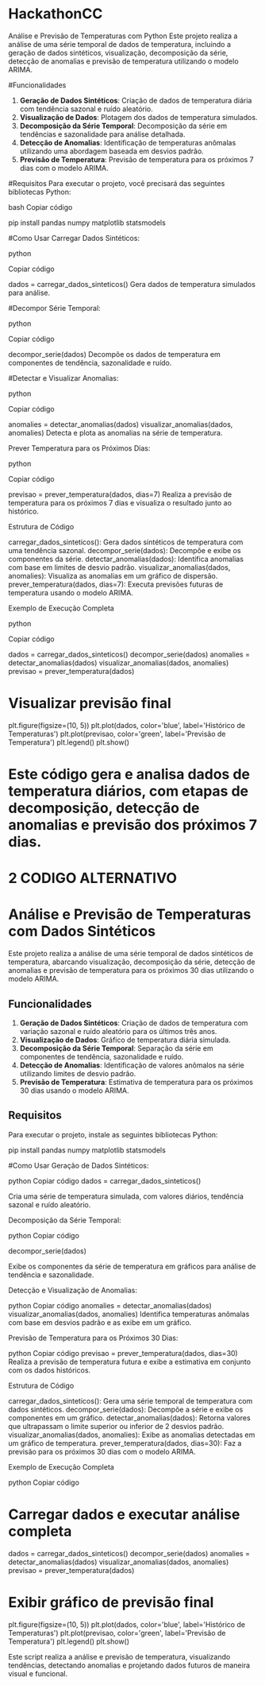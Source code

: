 # HackathonCC

Análise e Previsão de Temperaturas com Python
Este projeto realiza a análise de uma série temporal de dados de temperatura, incluindo a geração de dados sintéticos, visualização, decomposição da série, detecção de anomalias e previsão de temperatura utilizando o modelo ARIMA.

#Funcionalidades
1. **Geração de Dados Sintéticos**: Criação de dados de temperatura diária com tendência sazonal e ruído aleatório.
2. **Visualização de Dados**: Plotagem dos dados de temperatura simulados.
3. **Decomposição da Série Temporal**: Decomposição da série em tendências e sazonalidade para análise detalhada.
4. **Detecção de Anomalias**: Identificação de temperaturas anômalas utilizando uma abordagem baseada em desvios padrão.
5. **Previsão de Temperatura**: Previsão de temperatura para os próximos 7 dias com o modelo ARIMA.


#Requisitos
Para executar o projeto, você precisará das seguintes bibliotecas Python:

bash
Copiar código

pip install pandas numpy matplotlib statsmodels

#Como Usar
Carregar Dados Sintéticos:


python

Copiar código

dados = carregar_dados_sinteticos()
Gera dados de temperatura simulados para análise.

#Decompor Série Temporal:

python

Copiar código

decompor_serie(dados)
Decompõe os dados de temperatura em componentes de tendência, sazonalidade e ruído.

#Detectar e Visualizar Anomalias:

python

Copiar código

anomalies = detectar_anomalias(dados)
visualizar_anomalias(dados, anomalies)
Detecta e plota as anomalias na série de temperatura.

Prever Temperatura para os Próximos Dias:

python

Copiar código

previsao = prever_temperatura(dados, dias=7)
Realiza a previsão de temperatura para os próximos 7 dias e visualiza o resultado junto ao histórico.

Estrutura de Código

carregar_dados_sinteticos(): Gera dados sintéticos de temperatura com uma tendência sazonal.
decompor_serie(dados): Decompõe e exibe os componentes da série.
detectar_anomalias(dados): Identifica anomalias com base em limites de desvio padrão.
visualizar_anomalias(dados, anomalies): Visualiza as anomalias em um gráfico de dispersão.
prever_temperatura(dados, dias=7): Executa previsões futuras de temperatura usando o modelo ARIMA.

Exemplo de Execução Completa

python

Copiar código

dados = carregar_dados_sinteticos()
decompor_serie(dados)
anomalies = detectar_anomalias(dados)
visualizar_anomalias(dados, anomalies)
previsao = prever_temperatura(dados)

# Visualizar previsão final
plt.figure(figsize=(10, 5))
plt.plot(dados, color='blue', label='Histórico de Temperaturas')
plt.plot(previsao, color='green', label='Previsão de Temperatura')
plt.legend()
plt.show()

Este código gera e analisa dados de temperatura diários, com etapas de decomposição, detecção de anomalias e previsão dos próximos 7 dias.
==========================================================================================================================================

  # 2 CODIGO ALTERNATIVO

# Análise e Previsão de Temperaturas com Dados Sintéticos

Este projeto realiza a análise de uma série temporal de dados sintéticos de temperatura, abarcando visualização, decomposição da série, detecção de anomalias e previsão de temperatura para os próximos 30 dias utilizando o modelo ARIMA.

## Funcionalidades

1. **Geração de Dados Sintéticos**: Criação de dados de temperatura com variação sazonal e ruído aleatório para os últimos três anos.
2. **Visualização de Dados**: Gráfico de temperatura diária simulada.
3. **Decomposição da Série Temporal**: Separação da série em componentes de tendência, sazonalidade e ruído.
4. **Detecção de Anomalias**: Identificação de valores anômalos na série utilizando limites de desvio padrão.
5. **Previsão de Temperatura**: Estimativa de temperatura para os próximos 30 dias usando o modelo ARIMA.

## Requisitos

Para executar o projeto, instale as seguintes bibliotecas Python:

pip install pandas numpy matplotlib statsmodels

#Como Usar
Geração de Dados Sintéticos:

python
Copiar código
dados = carregar_dados_sinteticos()

Cria uma série de temperatura simulada, com valores diários, tendência sazonal e ruído aleatório.

Decomposição da Série Temporal:

python
Copiar código

decompor_serie(dados)

Exibe os componentes da série de temperatura em gráficos para análise de tendência e sazonalidade.

Detecção e Visualização de Anomalias:

python
Copiar código
anomalies = detectar_anomalias(dados)
visualizar_anomalias(dados, anomalies)
Identifica temperaturas anômalas com base em desvios padrão e as exibe em um gráfico.

Previsão de Temperatura para os Próximos 30 Dias:

python
Copiar código
previsao = prever_temperatura(dados, dias=30)
Realiza a previsão de temperatura futura e exibe a estimativa em conjunto com os dados históricos.

Estrutura de Código

carregar_dados_sinteticos(): Gera uma série temporal de temperatura com dados sintéticos.
decompor_serie(dados): Decompõe a série e exibe os componentes em um gráfico.
detectar_anomalias(dados): Retorna valores que ultrapassam o limite superior ou inferior de 2 desvios padrão.
visualizar_anomalias(dados, anomalies): Exibe as anomalias detectadas em um gráfico de temperatura.
prever_temperatura(dados, dias=30): Faz a previsão para os próximos 30 dias com o modelo ARIMA.

Exemplo de Execução Completa

python
Copiar código

# Carregar dados e executar análise completa

dados = carregar_dados_sinteticos()
decompor_serie(dados)
anomalies = detectar_anomalias(dados)
visualizar_anomalias(dados, anomalies)
previsao = prever_temperatura(dados)

# Exibir gráfico de previsão final

plt.figure(figsize=(10, 5))
plt.plot(dados, color='blue', label='Histórico de Temperaturas')
plt.plot(previsao, color='green', label='Previsão de Temperatura')
plt.legend()
plt.show()

Este script realiza a análise e previsão de temperatura, visualizando tendências, detectando anomalias e projetando dados futuros de maneira visual e funcional.
